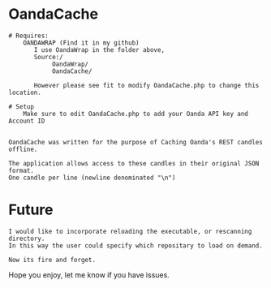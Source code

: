 # OandaCache

    # Requires:
        OANDAWRAP (Find it in my github)
           I use OandaWrap in the folder above,
           Source:/
                OandaWrap/
                OandaCache/

           However please see fit to modify OandaCache.php to change this location.

    # Setup
        Make sure to edit OandaCache.php to add your Oanda API key and Account ID
    
    
    OandaCache was written for the purpose of Caching Oanda's REST candles offline.

    The application allows access to these candles in their original JSON format.
    One candle per line (newline denominated "\n")

# Future

    I would like to incorporate reloading the executable, or rescanning directory.
    In this way the user could specify which repositary to load on demand.

    Now its fire and forget.

   Hope you enjoy, let me know if you have issues.